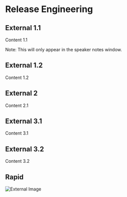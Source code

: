 # Release Engineering


## External 1.1

Content 1.1

Note: This will only appear in the speaker notes window.


## External 1.2

Content 1.2


## External 2

Content 2.1


## External 3.1

Content 3.1


## External 3.2

Content 3.2


## Rapid

![External Image](https://lh3.googleusercontent.com/jqiQKoCx7lZ40RJVF7fGYCbAJ4cB5SmMs1TeeGafya_qu50UyNWO97EAE1mNdO00vN3pQwrUC5gYvajlGELrSnaa7FSX1idvuccc=s900)
